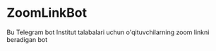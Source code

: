 # ZoomLinkBot
Bu Telegram bot Institut talabalari uchun o'qituvchilarning zoom linkni beradigan bot

